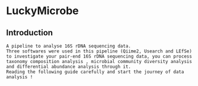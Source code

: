 # LuckyMicrobe
## Introduction
    A pipeline to analyse 16S rDNA sequencing data.
    Three softwares were used in this pipeline (Qiime2, Usearch and LEfSe) to investigate your pair-end 16S rDNA sequencing data, you can process taxonomy composition analysis , microbial community diversity analysis and differential abundance analysis through it.
    Reading the following guide carefully and start the journey of data analysis !
    
